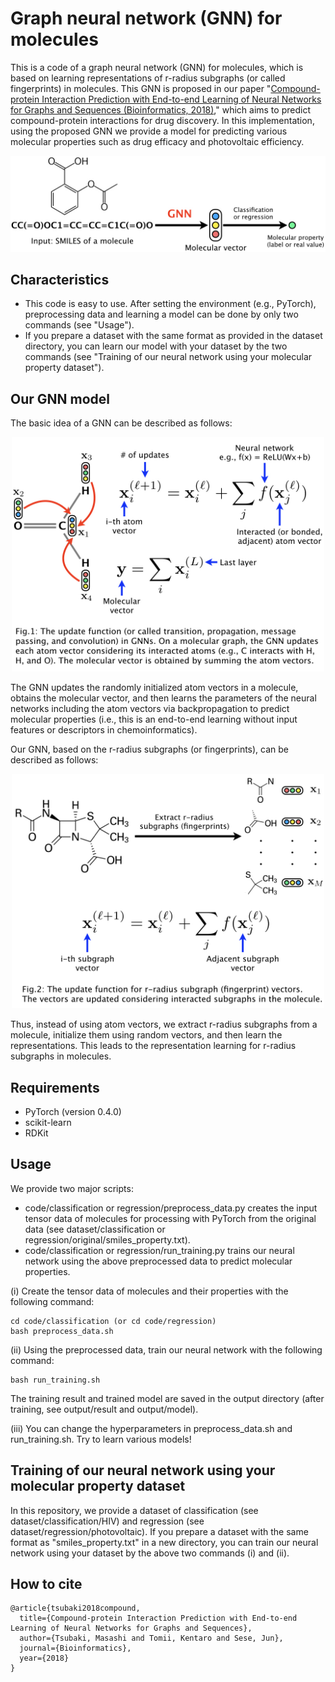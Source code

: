 # Graph neural network (GNN) for molecules

This is a code of a graph neural network (GNN) for molecules, which is based on learning representations of r-radius subgraphs (or called fingerprints) in molecules.
This GNN is proposed in our paper "[Compound-protein Interaction Prediction with End-to-end Learning of Neural Networks for Graphs and Sequences (Bioinformatics, 2018)](https://academic.oup.com/bioinformatics/advance-article-abstract/doi/10.1093/bioinformatics/bty535/5050020?redirectedFrom=PDF)," which aims to predict compound-protein interactions for drug discovery. In this implementation, using the proposed GNN we provide a model for predicting various molecular properties such as drug efficacy and photovoltaic efficiency.

<div align="center">
<p><img src="overview.jpeg" width="700" /></p>
</div>


## Characteristics

- This code is easy to use. After setting the environment (e.g., PyTorch), preprocessing data and learning a model can be done by only two commands (see "Usage").
- If you prepare a dataset with the same format as provided in the dataset directory, you can learn our model with your dataset by the two commands (see "Training of our neural network using your molecular property dataset").


## Our GNN model

The basic idea of a GNN can be described as follows:

<div align="center">
<p><img src="basic_GNN.jpeg" width="500" /></p>
</div>

The GNN updates the randomly initialized atom vectors in a molecule,
obtains the molecular vector, and then learns the parameters of the neural networks
including the atom vectors via backpropagation to predict molecular properties
(i.e., this is an end-to-end learning without input features or descriptors in chemoinformatics).

Our GNN, based on the r-radius subgraphs (or fingerprints), can be described as follows:

<div align="center">
<p><img src="our_GNN.jpeg" width="500" /></p>
</div>

Thus, instead of using atom vectors, we extract r-radius subgraphs from a molecule,
initialize them using random vectors, and then learn the representations.
This leads to the representation learning for r-radius subgraphs in molecules.


## Requirements

- PyTorch (version 0.4.0)
- scikit-learn
- RDKit


## Usage

We provide two major scripts:

- code/classification or regression/preprocess_data.py creates the input tensor data of molecules for processing with PyTorch from the original data (see dataset/classification or regression/original/smiles_property.txt).
- code/classification or regression/run_training.py trains our neural network using the above preprocessed data to predict molecular properties.

(i) Create the tensor data of molecules and their properties with the following command:
```
cd code/classification (or cd code/regression)
bash preprocess_data.sh
```

(ii) Using the preprocessed data, train our neural network with the following command:
```
bash run_training.sh
```

The training result and trained model are saved in the output directory (after training, see output/result and output/model).

(iii) You can change the hyperparameters in preprocess_data.sh and run_training.sh. Try to learn various models!


## Training of our neural network using your molecular property dataset
In this repository, we provide a dataset of classification (see dataset/classification/HIV)
and regression (see dataset/regression/photovoltaic).
If you prepare a dataset with the same format as "smiles_property.txt" in a new directory,
you can train our neural network using your dataset by the above two commands (i) and (ii).


## How to cite

```
@article{tsubaki2018compound,
  title={Compound-protein Interaction Prediction with End-to-end Learning of Neural Networks for Graphs and Sequences},
  author={Tsubaki, Masashi and Tomii, Kentaro and Sese, Jun},
  journal={Bioinformatics},
  year={2018}
}
```
